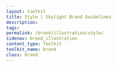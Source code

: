 ```yaml
---
layout: toolkit
title: Style | Skylight Brand Guidelines
description:
tags:
permalink: /brand/illustration/style/
sidenav: brand_illustration
content_type: Toolkit
toolkit_name: brand
class: brand
---
```


